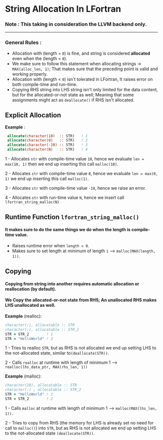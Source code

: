# String Allocation In LFortran

### Note : This taking in consideration the LLVM backend only.
***
### General Rules :
- Allocation with (length = `0`) is fine, and string is considered **allocated** even when the (length = `0`).
- We make sure to follow this statement when allocating strings -> `MAX(alloc_len, 1)`; That makes sure that the preceding point is valid and working properly.
- Allocation with (length < `0`) isn't tolerated in LFortran, It raises error on both compile-time and run-time.
- Copying RHS string into LHS string isn't only limited for the data content, but for the allocated-or-not state as well; Meaning that some assignments might act as `deallocate()` if RHS isn't allocated.

## Explicit Allocation

**Example** : 
```fortran
 allocate(character(10)  :: STR)   ! 1
 allocate(character(0)   :: STR)   ! 2
 allocate(character(-10) :: STR)   ! 3
 allocate(character(N)   :: STR)   ! 4
```
1 - Allocates `str` with compile-time value `10`, hence we evaluate `len = max(10, 1)` then we end up inserting this call `malloc(10)`.

2 - Allocates `str` with compile-time value `0`, hence we evaluate `len = max(0, 1)` we end up inserting this call `malloc(1)`.

3 - Allocates `str` with compile-time value `-10`, hence we raise an error.

4 - Allocates `str` with run-time value `N`, hence we insert call `lfortran_string_malloc(N)`


## Runtime Function `lfortran_string_malloc()`

#### It makes sure to do the same things we do when the length is compile-time value.
- Raises runtime error when `length < 0`.
- Makes sure to set length at minimum of length `1` --> `malloc(MAX(length, 1))`.

## Copying 
#### Copying from string into another requires automatic allocation or reallocation (by default).
#### We Copy the allocated-or-not state from RHS; An unallocated RHS makes LHS unallocated as well.

**Example** (realloc):
```fortran
character(:), allocatable :: STR
character(:), allocatable :: STR_2
STR = STR_2        ! 1
STR = "HelloWorld" ! 2
```

1 - Tries to realloc `STR`, but as RHS is not allocated we end up setting LHS to the not-allocated state, similar to`(deallocate(STR))`.

2 - Calls `realloc` at runtime with length of minimum 1 --> `realloc(lhs_data_ptr, MAX(rhs_len, 1))`


**Example** (malloc):

```fortran
character(10), allocatable :: STR
character(:) , allocatable :: STR_2
STR = "HelloWorld" ! 1
STR = STR_2        ! 2
```
1 - Calls `malloc` at runtime with length of minimum 1 --> `malloc(MAX(lhs_len, 1))`.

2 - Tries to copy from RHS (the memory for LHS is already set no need for call to `malloc()`) into `STR`, but as RHS is not allocated we end up setting LHS to the not-allocated state `(deallocate(STR))`.
